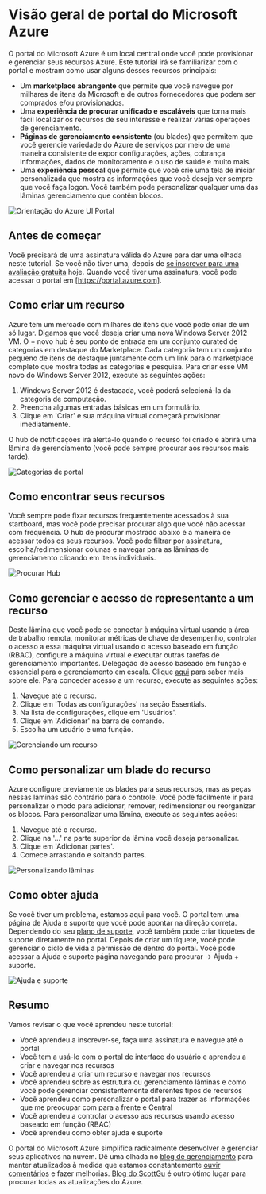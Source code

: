 <properties
    pageTitle="Visão geral de portal do Microsoft Azure"
    description="Saiba como usar o portal do Microsoft Azure."
    services=""
    documentationCenter=""
    authors="davidwrede"
    manager="dwrede"
    editor="jimbe"/>

<tags
    ms.service="na"
    ms.workload="na"
    ms.tgt_pltfrm="na"
    ms.devlang="na"
    ms.topic="hero-article"
    ms.date="12/16/2015"
    ms.author="dwrede"/>

# <a name="microsoft-azure-portal-overview"></a>Visão geral de portal do Microsoft Azure

O portal do Microsoft Azure é um local central onde você pode provisionar e gerenciar seus recursos Azure.  Este tutorial irá se familiarizar com o portal e mostram como usar alguns desses recursos principais:
- Um **marketplace abrangente** que permite que você navegue por milhares de itens da Microsoft e de outros fornecedores que podem ser comprados e/ou provisionados.
- Uma **experiência de procurar unificado e escaláveis** que torna mais fácil localizar os recursos de seu interesse e realizar várias operações de gerenciamento.
- **Páginas de gerenciamento consistente** (ou blades) que permitem que você gerencie variedade do Azure de serviços por meio de uma maneira consistente de expor configurações, ações, cobrança informações, dados de monitoramento e o uso de saúde e muito mais.
- Uma **experiência pessoal** que permite que você crie uma tela de iniciar personalizada que mostra as informações que você deseja ver sempre que você faça logon.  Você também pode personalizar qualquer uma das lâminas gerenciamento que contêm blocos.

 ![Orientação do Azure UI Portal][UIOrientation]

## <a name="before-you-get-started"></a>Antes de começar

Você precisará de uma assinatura válida do Azure para dar uma olhada neste tutorial.  Se você não tiver uma, depois de [se inscrever para uma avaliação gratuita](https://azure.microsoft.com/pricing/free-trial/) hoje.  Quando você tiver uma assinatura, você pode acessar o portal em [https://portal.azure.com].

## <a name="how-to-create-a-resource"></a>Como criar um recurso

Azure tem um mercado com milhares de itens que você pode criar de um só lugar.  Digamos que você deseja criar uma nova Windows Server 2012 VM.  O + novo hub é seu ponto de entrada em um conjunto curated de categorias em destaque do Marketplace.  Cada categoria tem um conjunto pequeno de itens de destaque juntamente com um link para o marketplace completo que mostra todas as categorias e pesquisa. Para criar esse VM novo do Windows Server 2012, execute as seguintes ações:  

1.  Windows Server 2012 é destacada, você poderá selecioná-la da categoria de computação.  
2.  Preencha algumas entradas básicas em um formulário.
3.  Clique em 'Criar' e sua máquina virtual começará provisionar imediatamente.

O hub de notificações irá alertá-lo quando o recurso foi criado e abrirá uma lâmina de gerenciamento (você pode sempre procurar aos recursos mais tarde).

![Categorias de portal][PortalCategories]


## <a name="how-to-find-your-resources"></a>Como encontrar seus recursos

Você sempre pode fixar recursos frequentemente acessados à sua startboard, mas você pode precisar procurar algo que você não acessar com frequência.  O hub de procurar mostrado abaixo é a maneira de acessar todos os seus recursos.  Você pode filtrar por assinatura, escolha/redimensionar colunas e navegar para as lâminas de gerenciamento clicando em itens individuais.

![Procurar Hub][BrowseHub]

## <a name="how-to-manage-and-delegate-access-to-a-resource"></a>Como gerenciar e acesso de representante a um recurso

Deste lâmina que você pode se conectar à máquina virtual usando a área de trabalho remota, monitorar métricas de chave de desempenho, controlar o acesso a essa máquina virtual usando o acesso baseado em função (RBAC), configure a máquina virtual e executar outras tarefas de gerenciamento importantes.  Delegação de acesso baseado em função é essencial para o gerenciamento em escala.  Clique [aqui](./active-directory/role-based-access-control-configure.md) para saber mais sobre ele. Para conceder acesso a um recurso, execute as seguintes ações:

1.  Navegue até o recurso.
2.  Clique em 'Todas as configurações' na seção Essentials.
3.  Na lista de configurações, clique em 'Usuários'.
4.  Clique em 'Adicionar' na barra de comando.
5.  Escolha um usuário e uma função.

![Gerenciando um recurso][ManageResource]

## <a name="how-to-customize-a-resource-blade"></a>Como personalizar um blade do recurso

Azure configure previamente os blades para seus recursos, mas as peças nessas lâminas são contrário para o controle.  Você pode facilmente ir para personalizar o modo para adicionar, remover, redimensionar ou reorganizar os blocos. Para personalizar uma lâmina, execute as seguintes ações:

1.  Navegue até o recurso.
2.  Clique na '…' na parte superior da lâmina você deseja personalizar.
3.  Clique em 'Adicionar partes'.
4.  Comece arrastando e soltando partes.  

![Personalizando lâminas][CustomizeBlades]

## <a name="how-to-get-help"></a>Como obter ajuda

Se você tiver um problema, estamos aqui para você.  O portal tem uma página de Ajuda e suporte que você pode apontar na direção correta.  Dependendo do seu [plano de suporte](https://azure.microsoft.com/support/plans/), você também pode criar tíquetes de suporte diretamente no portal.  Depois de criar um tíquete, você pode gerenciar o ciclo de vida a permissão de dentro do portal. Você pode acessar a Ajuda e suporte página navegando para procurar -> Ajuda + suporte.  

![Ajuda e suporte][HelpSupport]

## <a name="summary"></a>Resumo

Vamos revisar o que você aprendeu neste tutorial:
- Você aprendeu a inscrever-se, faça uma assinatura e navegue até o portal
- Você tem a usá-lo com o portal de interface do usuário e aprendeu a criar e navegar nos recursos
- Você aprendeu a criar um recurso e navegar nos recursos
- Você aprendeu sobre as estrutura ou gerenciamento lâminas e como você pode gerenciar consistentemente diferentes tipos de recursos
- Você aprendeu como personalizar o portal para trazer as informações que me preocupar com para a frente e Central
- Você aprendeu a controlar o acesso aos recursos usando acesso baseado em função (RBAC)
- Você aprendeu como obter ajuda e suporte

O portal do Microsoft Azure simplifica radicalmente desenvolver e gerenciar seus aplicativos na nuvem.  Dê uma olhada no [blog de gerenciamento](https://azure.microsoft.com/blog/topics/management/) para manter atualizados à medida que estamos constantemente [ouvir comentários](https://feedback.azure.com/forums/223579-azure-preview-portal/) e fazer melhorias.  [Blog do ScottGu](http://weblogs.asp.net/scottgu) é outro ótimo lugar para procurar todas as atualizações do Azure.

[UIOrientation]: ./media/azure-portal-how-to-use/azure_portal_1.png
[PortalCategories]: ./media/azure-portal-how-to-use/azure_portal_2.png
[BrowseHub]: ./media/azure-portal-how-to-use/azure_portal_3.png
[ManageResource]: ./media/azure-portal-how-to-use/azure_portal_4.png
[CustomizeBlades]: ./media/azure-portal-how-to-use/azure_portal_5.png
[HelpSupport]: ./media/azure-portal-how-to-use/azure_portal_6.png
